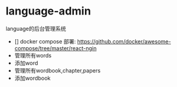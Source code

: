 # language-admin
language的后台管理系统
- [] docker compose 部署: https://github.com/docker/awesome-compose/tree/master/react-ngin
- 管理所有words
- 添加word
- 管理所有wordbook,chapter,papers
- 添加wordbook
